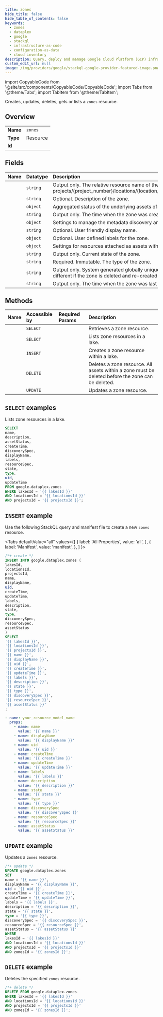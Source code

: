 ```yaml
---
title: zones
hide_title: false
hide_table_of_contents: false
keywords:
  - zones
  - dataplex
  - google
  - stackql
  - infrastructure-as-code
  - configuration-as-data
  - cloud inventory
description: Query, deploy and manage Google Cloud Platform (GCP) infrastructure and resources using SQL
custom_edit_url: null
image: /img/providers/google/stackql-google-provider-featured-image.png
---
```


import CopyableCode from '@site/src/components/CopyableCode/CopyableCode';
import Tabs from '@theme/Tabs';
import TabItem from '@theme/TabItem';

Creates, updates, deletes, gets or lists a <code>zones</code> resource.

## Overview
<table><tbody>
<tr><td><b>Name</b></td><td><code>zones</code></td></tr>
<tr><td><b>Type</b></td><td>Resource</td></tr>
<tr><td><b>Id</b></td><td><CopyableCode code="google.dataplex.zones" /></td></tr>
</tbody></table>

## Fields
| Name | Datatype | Description |
|:-----|:---------|:------------|
| <CopyableCode code="name" /> | `string` | Output only. The relative resource name of the zone, of the form: projects/{project_number}/locations/{location_id}/lakes/{lake_id}/zones/{zone_id}. |
| <CopyableCode code="description" /> | `string` | Optional. Description of the zone. |
| <CopyableCode code="assetStatus" /> | `object` | Aggregated status of the underlying assets of a lake or zone. |
| <CopyableCode code="createTime" /> | `string` | Output only. The time when the zone was created. |
| <CopyableCode code="discoverySpec" /> | `object` | Settings to manage the metadata discovery and publishing in a zone. |
| <CopyableCode code="displayName" /> | `string` | Optional. User friendly display name. |
| <CopyableCode code="labels" /> | `object` | Optional. User defined labels for the zone. |
| <CopyableCode code="resourceSpec" /> | `object` | Settings for resources attached as assets within a zone. |
| <CopyableCode code="state" /> | `string` | Output only. Current state of the zone. |
| <CopyableCode code="type" /> | `string` | Required. Immutable. The type of the zone. |
| <CopyableCode code="uid" /> | `string` | Output only. System generated globally unique ID for the zone. This ID will be different if the zone is deleted and re-created with the same name. |
| <CopyableCode code="updateTime" /> | `string` | Output only. The time when the zone was last updated. |

## Methods
| Name | Accessible by | Required Params | Description |
|:-----|:--------------|:----------------|:------------|
| <CopyableCode code="projects_locations_lakes_zones_get" /> | `SELECT` | <CopyableCode code="lakesId, locationsId, projectsId, zonesId" /> | Retrieves a zone resource. |
| <CopyableCode code="projects_locations_lakes_zones_list" /> | `SELECT` | <CopyableCode code="lakesId, locationsId, projectsId" /> | Lists zone resources in a lake. |
| <CopyableCode code="projects_locations_lakes_zones_create" /> | `INSERT` | <CopyableCode code="lakesId, locationsId, projectsId" /> | Creates a zone resource within a lake. |
| <CopyableCode code="projects_locations_lakes_zones_delete" /> | `DELETE` | <CopyableCode code="lakesId, locationsId, projectsId, zonesId" /> | Deletes a zone resource. All assets within a zone must be deleted before the zone can be deleted. |
| <CopyableCode code="projects_locations_lakes_zones_patch" /> | `UPDATE` | <CopyableCode code="lakesId, locationsId, projectsId, zonesId" /> | Updates a zone resource. |

## `SELECT` examples

Lists zone resources in a lake.

```sql
SELECT
name,
description,
assetStatus,
createTime,
discoverySpec,
displayName,
labels,
resourceSpec,
state,
type,
uid,
updateTime
FROM google.dataplex.zones
WHERE lakesId = '{{ lakesId }}'
AND locationsId = '{{ locationsId }}'
AND projectsId = '{{ projectsId }}'; 
```

## `INSERT` example

Use the following StackQL query and manifest file to create a new <code>zones</code> resource.

<Tabs
    defaultValue="all"
    values={[
        { label: 'All Properties', value: 'all', },
        { label: 'Manifest', value: 'manifest', },
    ]
}>
<TabItem value="all">

```sql
/*+ create */
INSERT INTO google.dataplex.zones (
lakesId,
locationsId,
projectsId,
name,
displayName,
uid,
createTime,
updateTime,
labels,
description,
state,
type,
discoverySpec,
resourceSpec,
assetStatus
)
SELECT 
'{{ lakesId }}',
'{{ locationsId }}',
'{{ projectsId }}',
'{{ name }}',
'{{ displayName }}',
'{{ uid }}',
'{{ createTime }}',
'{{ updateTime }}',
'{{ labels }}',
'{{ description }}',
'{{ state }}',
'{{ type }}',
'{{ discoverySpec }}',
'{{ resourceSpec }}',
'{{ assetStatus }}'
;
```
</TabItem>
<TabItem value="manifest">

```yaml
- name: your_resource_model_name
  props:
    - name: name
      value: '{{ name }}'
    - name: displayName
      value: '{{ displayName }}'
    - name: uid
      value: '{{ uid }}'
    - name: createTime
      value: '{{ createTime }}'
    - name: updateTime
      value: '{{ updateTime }}'
    - name: labels
      value: '{{ labels }}'
    - name: description
      value: '{{ description }}'
    - name: state
      value: '{{ state }}'
    - name: type
      value: '{{ type }}'
    - name: discoverySpec
      value: '{{ discoverySpec }}'
    - name: resourceSpec
      value: '{{ resourceSpec }}'
    - name: assetStatus
      value: '{{ assetStatus }}'

```
</TabItem>
</Tabs>

## `UPDATE` example

Updates a <code>zones</code> resource.

```sql
/*+ update */
UPDATE google.dataplex.zones
SET 
name = '{{ name }}',
displayName = '{{ displayName }}',
uid = '{{ uid }}',
createTime = '{{ createTime }}',
updateTime = '{{ updateTime }}',
labels = '{{ labels }}',
description = '{{ description }}',
state = '{{ state }}',
type = '{{ type }}',
discoverySpec = '{{ discoverySpec }}',
resourceSpec = '{{ resourceSpec }}',
assetStatus = '{{ assetStatus }}'
WHERE 
lakesId = '{{ lakesId }}'
AND locationsId = '{{ locationsId }}'
AND projectsId = '{{ projectsId }}'
AND zonesId = '{{ zonesId }}';
```

## `DELETE` example

Deletes the specified <code>zones</code> resource.

```sql
/*+ delete */
DELETE FROM google.dataplex.zones
WHERE lakesId = '{{ lakesId }}'
AND locationsId = '{{ locationsId }}'
AND projectsId = '{{ projectsId }}'
AND zonesId = '{{ zonesId }}';
```
